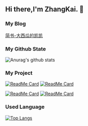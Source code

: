 ## Hi there,I'm ZhangKai. 👋

### My Blog
[简书-大西瓜的凯凯](https://www.jianshu.com/u/131b205e6fbd)

### My Github State
![Anurag's github stats](https://github-readme-stats.vercel.app/api?username=zhangkai0621&count_private=true&theme=onedark)

### My Project

[![ReadMe Card](https://github-readme-stats.vercel.app/api/pin/?username=zhangkai0621&repo=vue-math-edit&theme=vue)](https://github.com/zhangkai0621/vue-math-edit)  [![ReadMe Card](https://github-readme-stats.vercel.app/api/pin/?username=zhangkai0621&repo=cocos-2048&theme=vue)](https://github.com/zhangkai0621/cocos-2048)


[![ReadMe Card](https://github-readme-stats.vercel.app/api/pin/?username=zhangkai0621&repo=flutter&theme=vue)](https://github.com/zhangkai0621/flutter)   [![ReadMe Card](https://github-readme-stats.vercel.app/api/pin/?username=zhangkai0621&repo=Josephus-problem&theme=vue)](https://github.com/zhangkai0621/Josephus-problem)

### Used Language
[![Top Langs](https://github-readme-stats.vercel.app/api/top-langs/?username=zhangkai0621&theme=onedark)](https://github.com/zhangkai0621)

<!--
**zhangkai0621/zhangkai0621** is a ✨ _special_ ✨ repository because its `README.md` (this file) appears on your GitHub profile.

Here are some ideas to get you started:

- 🔭 I’m currently working on ...
- 🌱 I’m currently learning ...
- 👯 I’m looking to collaborate on ...
- 🤔 I’m looking for help with ...
- 💬 Ask me about ...
- 📫 How to reach me: ...
- 😄 Pronouns: ...
- ⚡ Fun fact: ...
-->
